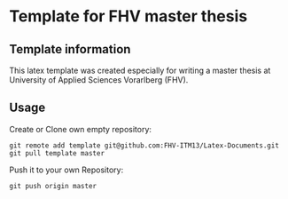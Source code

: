 Template for FHV master thesis
===============

## Template information

This latex template was created especially for writing a master thesis at  University of Applied Sciences Vorarlberg (FHV).

## Usage

Create or Clone own empty repository:

```
git remote add template git@github.com:FHV-ITM13/Latex-Documents.git
git pull template master
```

Push it to your own Repository:

```
git push origin master
```
